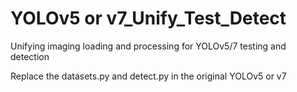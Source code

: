 # YOLOv5 or v7_Unify_Test_Detect
Unifying imaging loading and processing for YOLOv5/7 testing and detection

Replace the datasets.py and detect.py in the original YOLOv5 or v7

